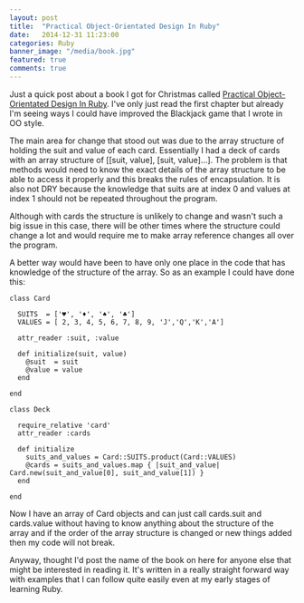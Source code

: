 ```yaml
---
layout: post
title:  "Practical Object-Orientated Design In Ruby"
date:   2014-12-31 11:23:00
categories: Ruby
banner_image: "/media/book.jpg"
featured: true
comments: true
---
```


Just a quick post about a book I got for Christmas called [Practical Object-Orientated Design In Ruby](http://www.poodr.com/).  I've only just read the first chapter but already I'm seeing ways I could have improved the Blackjack game that I wrote in OO style.

<!--more-->

The main area for change that stood out was due to the array structure of holding the suit and value of each card.  Essentially I had a deck of cards with an array structure of [[suit, value], [suit, value]...].  The problem is that methods would need to know the exact details of the array structure to be able to access it properly and this breaks the rules of encapsulation.  It is also not DRY because the knowledge that suits are at index 0 and values at index 1 should not be repeated throughout the program.

Although with cards the structure is unlikely to change and wasn't such a big issue in this case, there will be other times where the structure could change a lot and would require me to make array reference changes all over the program.

A better way would have been to have only one place in the code that has knowledge of the structure of the array. So as an example I could have done this:

    class Card

      SUITS  = ['♥', '♦', '♠', '♣']
      VALUES = [ 2, 3, 4, 5, 6, 7, 8, 9, 'J','Q','K','A']

      attr_reader :suit, :value

      def initialize(suit, value)
        @suit  = suit
        @value = value
      end
      
    end
    
    class Deck

      require_relative 'card'
      attr_reader :cards

      def initialize
        suits_and_values = Card::SUITS.product(Card::VALUES)
        @cards = suits_and_values.map { |suit_and_value| Card.new(suit_and_value[0], suit_and_value[1]) }
      end

    end
    
Now I have an array of Card objects and can just call cards.suit and cards.value without having to know anything about the structure of the array and if the order of the array structure is changed or new things added then my code will not break.

Anyway, thought I'd post the name of the book on here for anyone else that might be interested in reading it.  It's written in a really straight forward way with examples that I can follow quite easily even at my early stages of learning Ruby.